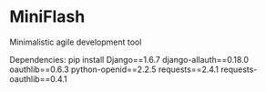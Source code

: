 MiniFlash
=========

Minimalistic agile development tool

Dependencies:
pip install Django==1.6.7 django-allauth==0.18.0 oauthlib==0.6.3 python-openid==2.2.5 requests==2.4.1 requests-oauthlib==0.4.1